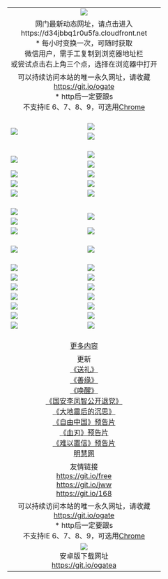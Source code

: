 ﻿<table>
  <tr></tr>
  <tr><td colspan=2 align=center><img src="https://cloud.githubusercontent.com/assets/11880933/13434984/f430fae2-e012-11e5-814f-c2df1e82b247.jpg" /></td></tr>
  <tr><td colspan=2 align=center>网门最新动态网址，请点击进入
<br>https://d34jbbq1r0u5fa.cloudfront.net
    <br/>* 每小时变换一次，可随时获取<br/>微信用户，需手工复制到浏览器地址栏<br>或尝试点击右上角三个点，选择在浏览器中打开
    <!--br>* IE6打开动态网址须在选项中勾选TLS 1.0--></td>
  </tr>
  <tr>
    <td colspan=2 align=center>可以持续访问本站的唯一永久网址，请收藏<br/><a href="https://git.io/ogate" target="_blank">https://git.io/ogate</a><br/>* http后一定要跟s<br/>不支持IE 6、7、8、9，可选用<a href="https://d34jbbq1r0u5fa.cloudfront.net/ogUP.aspx?name=0ChromePortable.zip">Chrome</a></td>
  </tr>
  <tr height="20">
  <tr>
    <td rowspan=2><a href="https://d34jbbq1r0u5fa.cloudfront.net/ogUP.aspx?name=11DKC.mp4&list=11DKC" target="_blank"><img src="https://d34jbbq1r0u5fa.cloudfront.net/Up/11DKC1.jpg" /></a></td> 
    <td><div><a href="https://d34jbbq1r0u5fa.cloudfront.net/ogUP.aspx?name=LRWS.mp4&list=LRWS" target="_blank"><img src="https://d34jbbq1r0u5fa.cloudfront.net/Up/LRWS.jpg" /></a></td>
   </tr>
  <tr>
    <td><a href="https://d34jbbq1r0u5fa.cloudfront.net/ogNiceVedio.aspx" target="_blank"><img src="https://d34jbbq1r0u5fa.cloudfront.net/Up/11TGKDY.jpg" /></a></td>
  </tr>
  <tr height="20">
  <tr>
    <td rowspan=2><a href="https://d34jbbq1r0u5fa.cloudfront.net/ogUP.aspx?name=4EE/DJ.mp4&list=4EEDJ" target="_blank"><img src="https://d34jbbq1r0u5fa.cloudfront.net/Up/4EE/DJ_140.jpg"/></a></td>
    <td><a href="https://d34jbbq1r0u5fa.cloudfront.net/ogUP.aspx?name=4EE/ZG.mp4&list=4EEZG" target="_blank"><img src="https://d34jbbq1r0u5fa.cloudfront.net/Up/4EE/ZG0.jpg"/></a></td>
    <!--td><a href="https://d34jbbq1r0u5fa.cloudfront.net/ogUP.aspx?name=4EE/HQ.mp4&list=4EEHQ" target="_blank"><img src="https://d34jbbq1r0u5fa.cloudfront.net/Up/4EE/HQ0.jpg"/></a></td-->
  </tr>
  <tr>
    <td><a href="https://d34jbbq1r0u5fa.cloudfront.net/ogUP.aspx?name=4EE/QQ.mp4&list=4EEQQ" target="_blank"><img src="https://d34jbbq1r0u5fa.cloudfront.net/Up/4EE/QQ0.jpg"/></a></td>
  </tr>
            <tr>
                <td><a href="https://d34jbbq1r0u5fa.cloudfront.net/ogUP.aspx?name=4EE/HD.mp4&list=4EEHD" target="_blank"><img src="https://d34jbbq1r0u5fa.cloudfront.net/Up/4EE/HD0.jpg"/></a></td>
                <td><a href="https://d34jbbq1r0u5fa.cloudfront.net/ogUP.aspx?name=4EE/GX.mp4&list=4EEGX" target="_blank"><img src="https://d34jbbq1r0u5fa.cloudfront.net/Up/4EE/GX0.jpg"/></a></td>
            </tr>
            <tr>
                <td><a href="https://d34jbbq1r0u5fa.cloudfront.net/ogUP.aspx?name=4EE/TX.mp4&list=4EETX" target="_blank"><img src="https://d34jbbq1r0u5fa.cloudfront.net/Up/4EE/TX0.jpg"/></a></td>
                <td><a href="https://d34jbbq1r0u5fa.cloudfront.net/ogUP.aspx?name=4EE/WZ.mp4&list=4EEWZ" target="_blank"><img src="https://d34jbbq1r0u5fa.cloudfront.net/Up/4EE/WZ0.jpg"/></a></td>
            </tr>
  <tr>
    <td><a href="https://d34jbbq1r0u5fa.cloudfront.net/onCO.aspx?ob=600%CA%C2%CE%EF&op=%D4%F6%C9%BE%B8%C4&args=WH1~%23%C0%E0%D0%CD6%D0%C2%CE%C5%7c%23%C0%E0%D0%CD6%C6%C0%C2%DB" target="_blank"><img src="https://d34jbbq1r0u5fa.cloudfront.net/Up/0WZ.jpg" /></a></td>
    <td><a href="https://d34jbbq1r0u5fa.cloudfront.net/onCO.aspx?ob=600%CA%C2%CE%EF&op=%D4%F6%C9%BE%B8%C4&args=WH1~%23%D3%C3%BB%A7" target="_blank"><img src="https://d34jbbq1r0u5fa.cloudfront.net/Up/0WB.jpg" /></a></td>
  </tr>
  <tr height="20">
  <tr>
    <td><a href="https://d34jbbq1r0u5fa.cloudfront.net/ogUP.aspx?name=JQR.mp4&count=2" target="_blank"><img src="https://d34jbbq1r0u5fa.cloudfront.net/Up/JQR.jpg" /></a></td>   
    <td rowspan=2><a href="https://d34jbbq1r0u5fa.cloudfront.net/ogUP.aspx?name=JP.mp4&count=9" target="_blank"><img src="https://d34jbbq1r0u5fa.cloudfront.net/Up/JP.jpg" /></td>
  </tr>
  <tr>
    <td><a href="https://d34jbbq1r0u5fa.cloudfront.net/ogUP.aspx?name=WH.mp4" target="_blank"><img src="https://d34jbbq1r0u5fa.cloudfront.net/Up/WH.jpg" /></a></td>
  </tr>
  <tr>
    <td><a href="https://d34jbbq1r0u5fa.cloudfront.net/ogUP.aspx?name=SSZJ.mp4&list=SSZJ" target="_blank"><img src="https://d34jbbq1r0u5fa.cloudfront.net/Up/SSZJ.jpg" /></a></td>
    <td><a href="https://d34jbbq1r0u5fa.cloudfront.net/ogUP.aspx?name=WLSH.mp4&count=2" target="_blank"><img src="https://d34jbbq1r0u5fa.cloudfront.net/Up/WLSH.jpg" /></a</td>
  </tr>
  <tr height="20">
  <tr>
    <td><a href="https://d34jbbq1r0u5fa.cloudfront.net/ogUP.aspx?name=ZY.mp4&count=2015|16" target="_blank"><img src="https://d34jbbq1r0u5fa.cloudfront.net/Up/ZY.jpg" /></a</td>
    <td><a href="https://d34jbbq1r0u5fa.cloudfront.net/ogUP.aspx?name=XTFY.mp4&count=B|2,A|24" target="_blank"><img src="https://d34jbbq1r0u5fa.cloudfront.net/Up/XTFY.jpg" /></a></td>
  </tr>
  <tr height="20">
  </tr>
  <!--tr>
    <td><a href="https://d34jbbq1r0u5fa.cloudfront.net/ogUP.aspx?name=4EE/GX.mp4&list=4EEGX" target="_blank"><img src="https://d34jbbq1r0u5fa.cloudfront.net/Up/4EE/GX0.jpg"/></a></td>
    <td><a href="https://d34jbbq1r0u5fa.cloudfront.net/ogUP.aspx?name=4EE/HD.mp4&list=4EEHD" target="_blank"><img src="https://d34jbbq1r0u5fa.cloudfront.net/Up/4EE/HD0.jpg"/></a></td>
  </tr>
  <tr>
    <td><a href="https://d34jbbq1r0u5fa.cloudfront.net/ogUP.aspx?name=4EE/TX.mp4&list=4EETX" target="_blank"><img src="https://d34jbbq1r0u5fa.cloudfront.net/Up/4EE/TX0.jpg"/></a></td>
    <td><a href="https://d34jbbq1r0u5fa.cloudfront.net/ogUP.aspx?name=4EE/WZ.mp4&list=4EEWZ" target="_blank"><img src="https://d34jbbq1r0u5fa.cloudfront.net/Up/4EE/WZ0.jpg"/></a></td>
  </tr-->
  <tr>
    <td><a href="https://d34jbbq1r0u5fa.cloudfront.net/onUP.aspx?name=https://du172fz170yac.cloudfront.net/" target="_blank"><img src="https://d34jbbq1r0u5fa.cloudfront.net/Up/0DTW.jpg"/></a></td>
    <td><a href="https://d34jbbq1r0u5fa.cloudfront.net/onUP.aspx?name=https://d240ns8up8earz.cloudfront.net/acenter/" target="_blank"><img src="https://d34jbbq1r0u5fa.cloudfront.net/Up/0TDW.jpg" /></a></td>
  </tr>
  <tr>
    <td><a href="https://d34jbbq1r0u5fa.cloudfront.net/onUP.aspx?name=https://d4508d6vomz2p.cloudfront.net/gb/nsc413.htm" target="_blank"><img src="https://d34jbbq1r0u5fa.cloudfront.net/Up/0DJY.jpg" /></a></td>
    <td><a href="https://d34jbbq1r0u5fa.cloudfront.net/onUP.aspx?name=https://d4apjbhkuxer1.cloudfront.net/xtr/gb/prog204.html" target="_blank"><img src="https://d34jbbq1r0u5fa.cloudfront.net/Up/0XTR.jpg" /></a></td>
  </tr>
  <tr>
    <td><a href="https://d34jbbq1r0u5fa.cloudfront.net/onUP.aspx?name=https://d3aj00iefsmfgc.cloudfront.net/" target="_blank"><img src="https://d34jbbq1r0u5fa.cloudfront.net/Up/0MHW.jpg" /></a></td>
    <td><a href="https://d34jbbq1r0u5fa.cloudfront.net/onUP.aspx?name=https://d20wz7qt14x5d2.cloudfront.net/" target="_blank"><img src="https://d34jbbq1r0u5fa.cloudfront.net/Up/0ZJW.jpg" /></a></td>
  </tr>
  <tr>
    <td><a href="https://d34jbbq1r0u5fa.cloudfront.net/ogUP.aspx?name=0FG.zip" target="_blank"><img src="https://d34jbbq1r0u5fa.cloudfront.net/Up/0FG.jpg" /></a></td>
    <td><a href="https://d34jbbq1r0u5fa.cloudfront.net/ogUP.aspx?name=0FGA.apk" target="_blank"><img src="https://d34jbbq1r0u5fa.cloudfront.net/Up/0FGA.jpg" /></a></td>
  </tr>
  <tr>
    <td><a href="https://d34jbbq1r0u5fa.cloudfront.net/ogUP.aspx?name=0U.zip" target="_blank"><img src="https://d34jbbq1r0u5fa.cloudfront.net/Up/0U.jpg" /></a></td>
    <td><a href="https://d34jbbq1r0u5fa.cloudfront.net/ogUP.aspx?name=0UA.apk" target="_blank"><img src="https://d34jbbq1r0u5fa.cloudfront.net/Up/0UA.jpg" /></a></td>
  </tr>
  <tr>
    <td><a href="https://d34jbbq1r0u5fa.cloudfront.net/ogUP.aspx?name=0iPPOTV.zip" target="_blank"><img src="https://d34jbbq1r0u5fa.cloudfront.net/Up/0iPPOTV.jpg" /></a></td>
    <td><a href="https://d34jbbq1r0u5fa.cloudfront.net/ogUP.aspx?name=0iNTD.apk" target="_blank"><img src="https://d34jbbq1r0u5fa.cloudfront.net/Up/0iNTD.jpg" /></a></td>
  </tr>
  <!--tr>
    <td><a href="https://d34jbbq1r0u5fa.cloudfront.net/ogNice.aspx" target="_blank"><img src="https://d34jbbq1r0u5fa.cloudfront.net/Up/0WCYY.jpg" /></a></td>
    <td><a href="https://d34jbbq1r0u5fa.cloudfront.net/onCO.aspx?list=XWPL&mode=m" target="_blank"><img src="https://d34jbbq1r0u5fa.cloudfront.net/Up/0WZTT.jpg" /></a></td> 
  </tr-->
  <tr>
    <td><a href="https://d34jbbq1r0u5fa.cloudfront.net/ogDY.aspx" target="_blank"><img src="https://d34jbbq1r0u5fa.cloudfront.net/Up/0FK.jpg" /></a></td>
    <td><a href="https://d34jbbq1r0u5fa.cloudfront.net/ogST.aspx" target="_blank"><img src="https://d34jbbq1r0u5fa.cloudfront.net/Up/0ST.jpg" /></a></td> 
  </tr>
  <tr height="20">
  <tr>
    <td colspan=2 align=center><a href="https://d34jbbq1r0u5fa.cloudfront.net/ogNice.aspx">更多内容</a>
    </td>
  </tr>
  <tr>
    <td colspan=2 align=center>更新<br>
      <a href="https://d34jbbq1r0u5fa.cloudfront.net/ogUP.aspx?name=4ESL.mp4" target="_blank">《送礼》</a><br>
      <a href="https://d34jbbq1r0u5fa.cloudfront.net/ogUP.aspx?name=4ESY.mp4" target="_blank">《善缘》</a><br>
      <a href="https://d34jbbq1r0u5fa.cloudfront.net/ogUP.aspx?name=4EHX.mp4" target="_blank">《唤醒》</a><br>
      <a href="https://d34jbbq1r0u5fa.cloudfront.net/ogUP.aspx?name=4LFZ.mp4" target="_blank">《国安李凤智公开退党》</a><br>
      <a href="https://d34jbbq1r0u5fa.cloudfront.net/ogUP.aspx?name=4DDZHDCS.mp4" target="_blank">《大地震后的沉思》</a><br>
      <a href="https://d34jbbq1r0u5fa.cloudfront.net/ogUP.aspx?name=11ZYZG0.mp4" target="_blank">《自由中国》预告片</a><br>
      <a href="https://d34jbbq1r0u5fa.cloudfront.net/ogUP.aspx?name=11XR.mp4" target="_blank">《血刃》预告片</a><br>
      <a href="https://d34jbbq1r0u5fa.cloudfront.net/ogUP.aspx?name=11NYZX.mp4&count=2" target="_blank">《难以置信》预告片</a><br>
      <a href="https://d34jbbq1r0u5fa.cloudfront.net/onUP.aspx?name=https://www.minghui.org/" target="_blank">明慧网</a>
    </td>
  </tr>
  <tr>
    <td colspan=2 align=center>友情链接<br>
      <a href="https://git.io/free" target="_blank">https://git.io/free</a><br/>
      <a href="https://git.io/jww" target="_blank">https://git.io/jww</a><br/>
      <a href="https://git.io/168" target="_blank">https://git.io/168</a>
    </td>
  </tr>
  <tr>
    <td colspan=2 align=center>可以持续访问本站的唯一永久网址，请收藏<br/><a href="https://git.io/ogate" target="_blank">https://git.io/ogate</a><br/>* http后一定要跟s<br/>不支持IE 6、7、8、9，可选用<a href="https://d34jbbq1r0u5fa.cloudfront.net/ogUP.aspx?name=0ChromePortable.zip">Chrome</a></td>
  </tr>
  <tr>
    <td colspan=2 align=center><a href="https://d34jbbq1r0u5fa.cloudfront.net/ogUP.aspx?name=0oGate.apk" target="_blank"><img src="https://cloud.githubusercontent.com/assets/11880933/13720399/75e143ee-e842-11e5-9f0a-1421f423c80f.jpg" /></a><br>安卓版下载网址<br><a href="https://git.io/ogatea">https://git.io/ogatea</a></td>
  </tr>
  <!--tr>
    <td colspan=2 align=center>可能失效的动态网址
    </td>
  </tr-->
</table>
